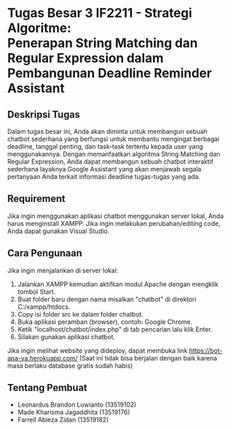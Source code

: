 # Tugas Besar 3 IF2211 - Strategi Algoritme: <br> Penerapan String Matching dan Regular Expression dalam Pembangunan Deadline Reminder Assistant

## Deskripsi Tugas
Dalam tugas besar ini, Anda akan diminta untuk membangun sebuah chatbot sederhana yang
berfungsi untuk membantu mengingat berbagai deadline, tanggal penting, dan task-task
tertentu kepada user yang menggunakannya. Dengan memanfaatkan algoritma String Matching
dan Regular Expression, Anda dapat membangun sebuah chatbot interaktif sederhana
layaknya Google Assistant yang akan menjawab segala pertanyaan Anda terkait informasi
deadline tugas-tugas yang ada.

## Requirement
Jika ingin menggunakan aplikasi chatbot menggunakan server lokal, Anda harus menginstall XAMPP.
Jika ingin melakukan perubahan/editing code, Anda dapat gunakan Visual Studio.

## Cara Pengunaan
Jika ingin menjalankan di server lokal: 
1. Jalankan XAMPP kemudian aktifkan modul Apache dengan mengklik tombol Start.
2. Buat folder baru dengan nama misalkan "chatbot" di direktori C:/xampp/htdocs.
2. Copy isi folder src ke dalam folder chatbot.
3. Buka aplikasi peramban (browser), contoh: Google Chrome.
4. Ketik "localhost/chatbot/index.php" di tab pencarian lalu klik Enter.
5. Silakan gunakan aplikasi chatbot.

Jika ingin melihat website yang dideploy, dapat membuka link https://bot-apa-ya.herokuapp.com/
(Saat ini tidak bisa berjalan dengan baik karena masa berlaku database gratis sudah habis)

## Tentang Pembuat
<ul>
	<li>Leonardus Brandon Luwianto (13519102)
	<li>Made Kharisma Jagaddhita (13519176)
	<li>Farrell Abieza Zidan (13519182)
</ul>

